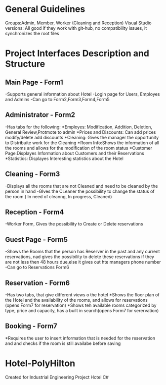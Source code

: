 General Guidelines
=================
Groups:Admin, Member, Worker (Cleaning and Reception)
Visual Studio versions: All good if they work with git-hub, no compatibility issues, it synchronizes the root files




Project Interfaces Description and Structure
===========================================

Main Page - Form1
-----------------
-Supports general information about Hotel
-Login page for Users, Employes and Admins
-Can go to Form2,Form3,Form4,Form5

Administrator - Form2
---------------------
-Has tabs for the following:
*Employes: Modification, Addition, Deletion, General Review,Protmote to admin
*Prices and Discounts: Can add prices modify/delete add discounts
*Cleaning: Gives the manager the opportunity to Distribuite work for the Cleaning
*Room Info:Shows the information of all the rooms and allows for the modification of the room status
*Customer Page:Displayes Information about Customers and their Reservations
*Statistics: Displayes Interesting statistics about the Hotel

Cleaning - Form3
----------------
-Displays all the rooms that are not Cleaned and need to be cleaned by the person in hand
-GIves the CLeaner the possibility to change the status of the room ( In need of cleanng, In progress, Cleaned)

Reception - Form4
-----------------
-Worker Form, Gives the possibility to Create or Delete reservations

Guest Page - Form5
------------------
-Shows the Rooms that the person has Reserver in the past and any current reservations, nad gives the possibility to delete these reservations if they are not less then 48 hours due,else it gives out hte managers phone number
-Can go to Reservations Form6

Reservation - Form6
-------------------
-Has two tabs, that give different views o the hotel
*Shows the floor plan of the Hotel and the availability of the rooms, and allows for reservations (opens Form7 for reservation)
*Shows teh available rooms categorized by type, price and capacity, has a built in search(opens Form7 for serervation)

Booking - Form7
---------------
*Requires the user to insert information that is needed for the reservation and and checks if the room is still availabe before saving



Hotel-PolyHilton
================

Created for Industrial Engineering Project Hotel C#
